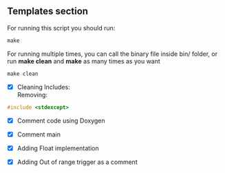 ## Templates section
For running this script you should run:
```cpp
make
```
For running multiple times, you can call the binary file inside bin/ folder, or run **make clean** and **make** as many times as you want
```cpp
make clean
```
- [x] Cleaning Includes:\
Removing:
```cpp
#include <stdexcept>
```
- [x] Comment code using Doxygen

- [x] Comment main

- [x] Adding Float implementation
 
- [x] Adding Out of range trigger as a comment